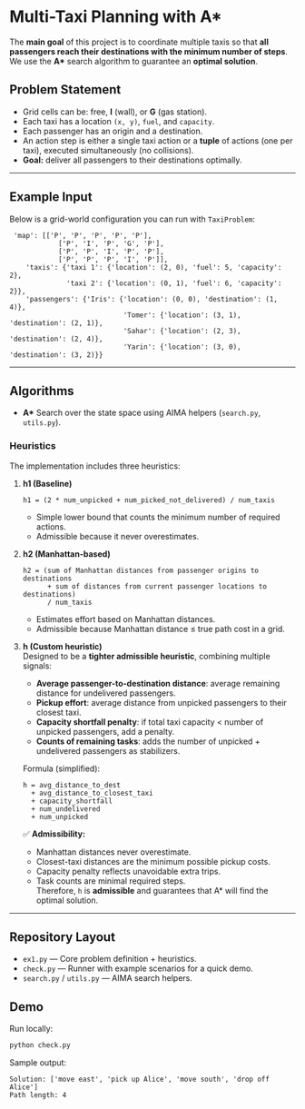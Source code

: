# Multi-Taxi Planning with A*

The **main goal** of this project is to coordinate multiple taxis so that **all passengers reach their destinations with the minimum number of steps**.  
We use the **A\*** search algorithm to guarantee an **optimal solution**.

## Problem Statement
- Grid cells can be: free, **I** (wall), or **G** (gas station).
- Each taxi has a location `(x, y)`, `fuel`, and `capacity`.
- Each passenger has an origin and a destination.
- An action step is either a single taxi action or a **tuple** of actions (one per taxi), executed simultaneously (no collisions).
- **Goal:** deliver all passengers to their destinations optimally.

---

## Example Input
Below is a grid-world configuration you can run with `TaxiProblem`:

     'map': [['P', 'P', 'P', 'P', 'P'],
                ['P', 'I', 'P', 'G', 'P'],
                ['P', 'P', 'I', 'P', 'P'],
                ['P', 'P', 'P', 'I', 'P']],
        'taxis': {'taxi 1': {'location': (2, 0), 'fuel': 5, 'capacity': 2},
                  'taxi 2': {'location': (0, 1), 'fuel': 6, 'capacity': 2}},
        'passengers': {'Iris': {'location': (0, 0), 'destination': (1, 4)},
                                'Tomer': {'location': (3, 1), 'destination': (2, 1)},
                                'Sahar': {'location': (2, 3), 'destination': (2, 4)},
                                'Yarin': {'location': (3, 0), 'destination': (3, 2)}}

---

## Algorithms
- **A\*** Search over the state space using AIMA helpers (`search.py`, `utils.py`).

### Heuristics
The implementation includes three heuristics:

1. **h1 (Baseline)**  
   ```
   h1 = (2 * num_unpicked + num_picked_not_delivered) / num_taxis
   ```
   - Simple lower bound that counts the minimum number of required actions.  
   - Admissible because it never overestimates.

2. **h2 (Manhattan-based)**  
   ```
   h2 = (sum of Manhattan distances from passenger origins to destinations
         + sum of distances from current passenger locations to destinations)
         / num_taxis
   ```
   - Estimates effort based on Manhattan distances.  
   - Admissible because Manhattan distance ≤ true path cost in a grid.

3. **h (Custom heuristic)**  
   Designed to be a **tighter admissible heuristic**, combining multiple signals:  
   - **Average passenger-to-destination distance**: average remaining distance for undelivered passengers.  
   - **Pickup effort**: average distance from unpicked passengers to their closest taxi.  
   - **Capacity shortfall penalty**: if total taxi capacity < number of unpicked passengers, add a penalty.  
   - **Counts of remaining tasks**: adds the number of unpicked + undelivered passengers as stabilizers.

   Formula (simplified):  
   ```
   h = avg_distance_to_dest
     + avg_distance_to_closest_taxi
     + capacity_shortfall
     + num_undelivered
     + num_unpicked
   ```

   ✅ **Admissibility:**  
   - Manhattan distances never overestimate.  
   - Closest-taxi distances are the minimum possible pickup costs.  
   - Capacity penalty reflects unavoidable extra trips.  
   - Task counts are minimal required steps.  
   Therefore, `h` is **admissible** and guarantees that A* will find the optimal solution.

---

## Repository Layout
- `ex1.py` — Core problem definition + heuristics.
- `check.py` — Runner with example scenarios for a quick demo.
- `search.py` / `utils.py` — AIMA search helpers.

## Demo
Run locally:
```bash
python check.py
```

Sample output:
```
Solution: ['move east', 'pick up Alice', 'move south', 'drop off Alice']
Path length: 4
```

